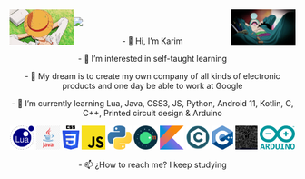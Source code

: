 <img src='https://github.com/KarimRamirez/KarimRamirez/blob/main/img/Luffy.gif' width='22.5%' align='left'/>
<img src='https://github.com/KarimRamirez/KarimRamirez/blob/main/img/Zoro.gif' width='22.5%' align='right'/>

![](https://komarev.com/ghpvc/?username=KarimRamirez&color=blue)
<p align='center'>- 👋 Hi, I’m Karim</p>
<p align='center'>- 👀 I’m interested in self-taught learning</p>
<p align='center'>- 💞️ My dream is to create my own company of all kinds of electronic products and one day be able to work at Google</p>
<p align='center'>- 🌱 I’m currently learning Lua, Java, CSS3, JS, Python, Android 11, Kotlin, C, C++, Printed circuit design & Arduino</p>
<p align='center'>
    <img src='https://github.com/KarimRamirez/KarimRamirez/blob/main/learning/Lua.png' height='42px'/>
    <img src='https://github.com/KarimRamirez/KarimRamirez/blob/main/learning/Java.png' height='42px'/>
    <img src='https://github.com/KarimRamirez/KarimRamirez/blob/main/learning/CSS3.png' height='42px'/>
    <img src='https://github.com/KarimRamirez/KarimRamirez/blob/main/learning/Javascript.png' height='42px'/>
    <img src='https://github.com/KarimRamirez/KarimRamirez/blob/main/learning/Python.png' height='42px'/>
    <img src='https://github.com/KarimRamirez/KarimRamirez/blob/main/learning/Android11.png' height='42px'/>
    <img src='https://github.com/KarimRamirez/KarimRamirez/blob/main/learning/Kotlin.png' height='42px'/>
    <img src='https://github.com/KarimRamirez/KarimRamirez/blob/main/learning/C.png' height='42px'/>
    <img src='https://github.com/KarimRamirez/KarimRamirez/blob/main/learning/C++.png' height='42px'/>
    <img src='https://github.com/KarimRamirez/KarimRamirez/blob/main/learning/PrintedCircuitDesign.jpg' height='42px'/>
    <img src='https://github.com/KarimRamirez/KarimRamirez/blob/main/learning/Arduino.png' height='42px'/>
</p>
<p align='center'>- 📫 ¿How to reach me? I keep studying</p>

